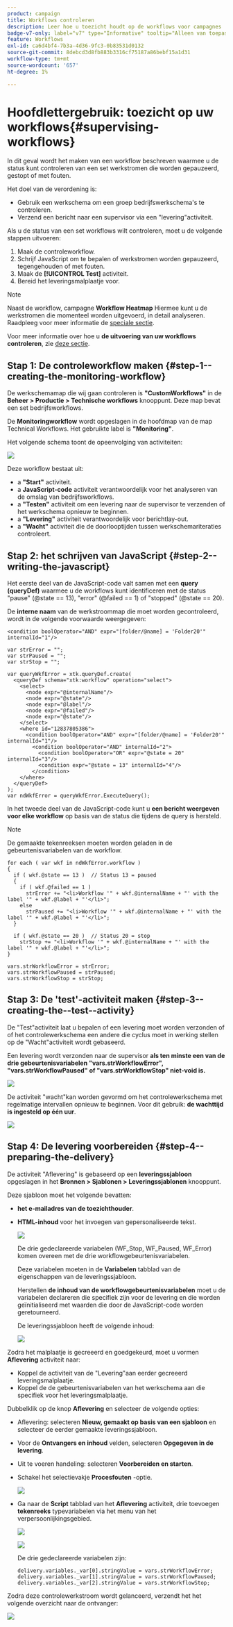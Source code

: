 ```yaml
---
product: campaign
title: Workflows controleren
description: Leer hoe u toezicht houdt op de workflows voor campagnes
badge-v7-only: label="v7" type="Informative" tooltip="Alleen van toepassing op Campaign Classic v7"
feature: Workflows
exl-id: ca6d4bf4-7b3a-4d36-9fc3-0b83531d0132
source-git-commit: 8debcd3d8fb883b3316cf75187a86bebf15a1d31
workflow-type: tm+mt
source-wordcount: '657'
ht-degree: 1%

---
```


# Hoofdlettergebruik: toezicht op uw workflows{#supervising-workflows}



In dit geval wordt het maken van een workflow beschreven waarmee u de status kunt controleren van een set werkstromen die worden gepauzeerd, gestopt of met fouten.

Het doel van de verordening is:

* Gebruik een werkschema om een groep bedrijfswerkschema&#39;s te controleren.
* Verzend een bericht naar een supervisor via een &quot;levering&quot;activiteit.

Als u de status van een set workflows wilt controleren, moet u de volgende stappen uitvoeren:

1. Maak de controleworkflow.
1. Schrijf JavaScript om te bepalen of werkstromen worden gepauzeerd, tegengehouden of met fouten.
1. Maak de **[!UICONTROL Test]** activiteit.
1. Bereid het leveringsmalplaatje voor.

>[!NOTE]
>
>Naast de workflow, campagne **Workflow Heatmap** Hiermee kunt u de werkstromen die momenteel worden uitgevoerd, in detail analyseren. Raadpleeg voor meer informatie de [speciale sectie](heatmap.md).
>
>Voor meer informatie over hoe u **de uitvoering van uw workflows controleren**, zie [deze sectie](monitoring-workflow-execution.md).

## Stap 1: De controleworkflow maken {#step-1--creating-the-monitoring-workflow}

De werkschemamap die wij gaan controleren is **&quot;CustomWorkflows&quot;** in de **Beheer > Productie > Technische workflows** knooppunt. Deze map bevat een set bedrijfsworkflows.

De **Monitoringworkflow** wordt opgeslagen in de hoofdmap van de map Technical Workflows. Het gebruikte label is **&quot;Monitoring&quot;**.

Het volgende schema toont de opeenvolging van activiteiten:

![](assets/uc_monitoring_workflow_overview.png)

Deze workflow bestaat uit:

* a **&quot;Start&quot;** activiteit.
* a **JavaScript-code** activiteit verantwoordelijk voor het analyseren van de omslag van bedrijfsworkflows.
* a **&quot;Testen&quot;** activiteit om een levering naar de supervisor te verzenden of het werkschema opnieuw te beginnen.
* a **&quot;Levering&quot;** activiteit verantwoordelijk voor berichtlay-out.
* a **&quot;Wacht&quot;** activiteit die de doorlooptijden tussen werkschemariteraties controleert.

## Stap 2: het schrijven van JavaScript {#step-2--writing-the-javascript}

Het eerste deel van de JavaScript-code valt samen met een **query (queryDef)** waarmee u de workflows kunt identificeren met de status &quot;pause&quot; (@state == 13), &quot;error&quot; (@failed == 1) of &quot;stopped&quot; (@state == 20).

De **interne naam** van de werkstroommap die moet worden gecontroleerd, wordt in de volgende voorwaarde weergegeven:

```
<condition boolOperator="AND" expr="[folder/@name] = 'Folder20'" internalId="1"/>
```

```
var strError = "";
var strPaused = "";
var strStop = "";

var queryWkfError = xtk.queryDef.create(
  <queryDef schema="xtk:workflow" operation="select">
    <select>
      <node expr="@internalName"/>
      <node expr="@state"/>
      <node expr="@label"/>
      <node expr="@failed"/>
      <node expr="@state"/>   
    </select>
    <where id="12837805386">
      <condition boolOperator="AND" expr="[folder/@name] = 'Folder20'" internalId="1"/>
        <condition boolOperator="AND" internalId="2">
          <condition boolOperator="OR" expr="@state = 20" internalId="3"/>
          <condition expr="@state = 13" internalId="4"/>
        </condition>  
    </where>
  </queryDef>
);
var ndWkfError = queryWkfError.ExecuteQuery(); 
```

In het tweede deel van de JavaScript-code kunt u **een bericht weergeven voor elke workflow** op basis van de status die tijdens de query is hersteld.

>[!NOTE]
>
>De gemaakte tekenreeksen moeten worden geladen in de gebeurtenisvariabelen van de workflow.

```
for each ( var wkf in ndWkfError.workflow ) 
{
  if ( wkf.@state == 13 )  // Status 13 = paused
  {
    if ( wkf.@failed == 1 )
      strError += "<li>Workflow '" + wkf.@internalName + "' with the label '" + wkf.@label + "'</li>";
    else
      strPaused += "<li>Workflow '" + wkf.@internalName + "' with the label '" + wkf.@label + "'</li>";
  }
  
  if ( wkf.@state == 20 )  // Status 20 = stop
    strStop += "<li>Workflow '" + wkf.@internalName + "' with the label '" + wkf.@label + "'</li>";
}

vars.strWorkflowError = strError;
vars.strWorkflowPaused = strPaused;
vars.strWorkflowStop = strStop;
```

## Stap 3: De &#39;test&#39;-activiteit maken {#step-3--creating-the--test--activity}

De &quot;Test&quot;activiteit laat u bepalen of een levering moet worden verzonden of of het controlewerkschema een andere die cyclus moet in werking stellen op de &quot;Wacht&quot;activiteit wordt gebaseerd.

Een levering wordt verzonden naar de supervisor **als ten minste een van de drie gebeurtenisvariabelen &quot;vars.strWorkflowError&quot;, &quot;vars.strWorkflowPaused&quot; of &quot;vars.strWorkflowStop&quot; niet-void is.**

![](assets/uc_monitoring_workflow_test.png)

De activiteit &quot;wacht&quot;kan worden gevormd om het controlewerkschema met regelmatige intervallen opnieuw te beginnen. Voor dit gebruik: **de wachttijd is ingesteld op één uur**.

![](assets/uc_monitoring_workflow_attente.png)

## Stap 4: De levering voorbereiden {#step-4--preparing-the-delivery}

De activiteit &quot;Aflevering&quot; is gebaseerd op een **leveringssjabloon** opgeslagen in het **Bronnen > Sjablonen > Leveringssjablonen** knooppunt.

Deze sjabloon moet het volgende bevatten:

* **het e-mailadres van de toezichthouder**.
* **HTML-inhoud** voor het invoegen van gepersonaliseerde tekst.

  ![](assets/uc_monitoring_workflow_variables_diffusion.png)

  De drie gedeclareerde variabelen (WF_Stop, WF_Paused, WF_Error) komen overeen met de drie workflowgebeurtenisvariabelen.

  Deze variabelen moeten in de **Variabelen** tabblad van de eigenschappen van de leveringssjabloon.

  Herstellen **de inhoud van de workflowgebeurtenisvariabelen** moet u de variabelen declareren die specifiek zijn voor de levering en die worden geïnitialiseerd met waarden die door de JavaScript-code worden geretourneerd.

  De leveringssjabloon heeft de volgende inhoud:

  ![](assets/uc_monitoring_workflow_model_diffusion.png)

Zodra het malplaatje is gecreeerd en goedgekeurd, moet u vormen **Aflevering** activiteit naar:

* Koppel de activiteit van de &quot;Levering&quot;aan eerder gecreeerd leveringsmalplaatje.
* Koppel de de gebeurtenisvariabelen van het werkschema aan die specifiek voor het leveringsmalplaatje.

Dubbelklik op de knop **Aflevering** en selecteer de volgende opties:

* Aflevering: selecteren **Nieuw, gemaakt op basis van een sjabloon** en selecteer de eerder gemaakte leveringssjabloon.
* Voor de **Ontvangers en inhoud** velden, selecteren **Opgegeven in de levering**.
* Uit te voeren handeling: selecteren **Voorbereiden en starten**.
* Schakel het selectievakje **Procesfouten** -optie.

  ![](assets/uc_monitoring_workflow_optionmodel.png)

* Ga naar de **Script** tabblad van het **Aflevering** activiteit, drie toevoegen **tekenreeks** typevariabelen via het menu van het verpersoonlijkingsgebied.

  ![](assets/uc_monitoring_workflow_selectlinkvariables.png)

  ![](assets/uc_monitoring_workflow_linkvariables.png)

  De drie gedeclareerde variabelen zijn:

  ```
  delivery.variables._var[0].stringValue = vars.strWorkflowError;
  delivery.variables._var[1].stringValue = vars.strWorkflowPaused;
  delivery.variables._var[2].stringValue = vars.strWorkflowStop; 
  ```

Zodra deze controlewerkstroom wordt gelanceerd, verzendt het het volgende overzicht naar de ontvanger:

![](assets/uc_monitoring_workflow_mailfinal.png)
